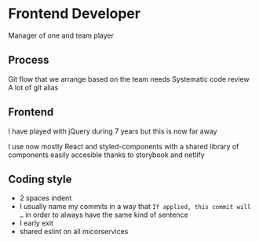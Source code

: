 # Frontend Developer

Manager of one and team player

## Process

Git flow that we arrange based on the team needs
Systematic code review
A lot of git alias

## Frontend 

I have played with jQuery during 7 years but this is now far away

I use now mostly React and styled-components with a shared library of components easily accesible thanks to storybook and netlify

## Coding style

- 2 spaces indent
- I usually name my commits in a way that `If applied, this commit will …` in order to always have the same kind of sentence
- I early exit
- shared eslint on all micorservices



